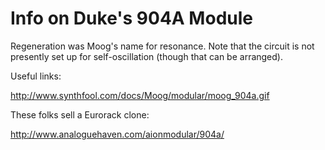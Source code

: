 # Info on Duke's 904A Module

Regeneration was Moog's name for resonance. Note that the circuit is not presently set up for self-oscillation (though that can be arranged). 

Useful links: 

http://www.synthfool.com/docs/Moog/modular/moog_904a.gif

These folks sell a Eurorack clone: 

http://www.analoguehaven.com/aionmodular/904a/


